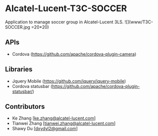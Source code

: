 # Alcatel-Lucent-T3C-SOCCER 

Application to manage soccer group in Alcatel-Lucent 3LS. ![](www/T3C-SOCCER.jpg =20*20)

## APIs
* Cordova (https://github.com/apache/cordova-plugin-camera)

## Libraries
* Jquery Mobile (https://github.com/jquery/jquery-mobile)
* Cordova statusbar (https://github.com/apache/cordova-plugin-statusbar/)

## Contributors
- Ke Zhang [ke.zhang@alcatel-lucent.com]
- Tianwei Zhang [tianwei.zhang@alcatel-lucent.com]
- Shawy Du [dxydyl2@gmail.com]
